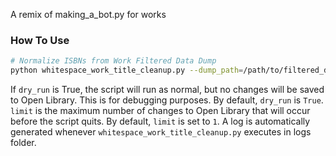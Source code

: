 A remix of making_a_bot.py for works
### How To Use
```bash
# Normalize ISBNs from Work Filtered Data Dump
python whitespace_work_title_cleanup.py --dump_path=/path/to/filtered_dump.txt.gz --dry_run=<bool> --limit=<init>
```
If `dry_run` is True, the script will run as normal, but no changes will be saved to Open Library.
This is for debugging purposes. By default, `dry_run` is `True`.
`limit` is the maximum number of changes to Open Library that will occur before the script quits.
By default, `limit` is set to `1`. A log is automatically generated whenever `whitespace_work_title_cleanup.py` executes in logs folder.
